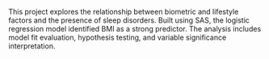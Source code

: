This project explores the relationship between biometric and lifestyle factors and the presence of sleep disorders. Built using SAS, the logistic regression model identified BMI as a strong predictor. The analysis includes model fit evaluation, hypothesis testing, and variable significance interpretation.
